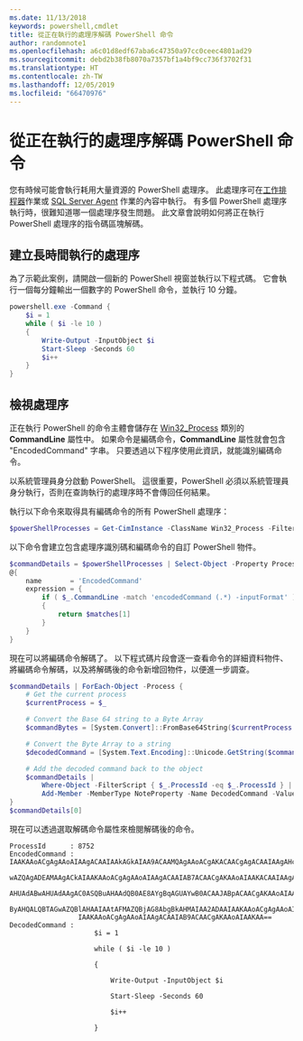 ```yaml
---
ms.date: 11/13/2018
keywords: powershell,cmdlet
title: 從正在執行的處理序解碼 PowerShell 命令
author: randomnote1
ms.openlocfilehash: a6c01d8edf67aba6c47350a97cc0ceec4801ad29
ms.sourcegitcommit: debd2b38fb8070a7357bf1a4bf9cc736f3702f31
ms.translationtype: HT
ms.contentlocale: zh-TW
ms.lasthandoff: 12/05/2019
ms.locfileid: "66470976"
---
```

# <a name="decode-a-powershell-command-from-a-running-process"></a>從正在執行的處理序解碼 PowerShell 命令

您有時候可能會執行耗用大量資源的 PowerShell 處理序。
此處理序可在[工作排程器][]作業或 [SQL Server Agent][] 作業的內容中執行。 有多個 PowerShell 處理序執行時，很難知道哪一個處理序發生問題。 此文章會說明如何將正在執行 PowerShell 處理序的指令碼區塊解碼。

## <a name="create-a-long-running-process"></a>建立長時間執行的處理序

為了示範此案例，請開啟一個新的 PowerShell 視窗並執行以下程式碼。 它會執行一個每分鐘輸出一個數字的 PowerShell 命令，並執行 10 分鐘。

```powershell
powershell.exe -Command {
    $i = 1
    while ( $i -le 10 )
    {
        Write-Output -InputObject $i
        Start-Sleep -Seconds 60
        $i++
    }
}
```

## <a name="view-the-process"></a>檢視處理序

正在執行 PowerShell 的命令主體會儲存在 [Win32_Process][] 類別的 **CommandLine** 屬性中。 如果命令是編碼命令，**CommandLine** 屬性就會包含 "EncodedCommand" 字串。 只要透過以下程序使用此資訊，就能識別編碼命令。

以系統管理員身分啟動 PowerShell。 這很重要，PowerShell 必須以系統管理員身分執行，否則在查詢執行的處理序時不會傳回任何結果。

執行以下命令來取得具有編碼命令的所有 PowerShell 處理序：

```powershell
$powerShellProcesses = Get-CimInstance -ClassName Win32_Process -Filter 'CommandLine LIKE "%EncodedCommand%"'
```

以下命令會建立包含處理序識別碼和編碼命令的自訂 PowerShell 物件。

```powershell
$commandDetails = $powerShellProcesses | Select-Object -Property ProcessId,
@{
    name       = 'EncodedCommand'
    expression = {
        if ( $_.CommandLine -match 'encodedCommand (.*) -inputFormat' )
        {
            return $matches[1]
        }
    }
}
```

現在可以將編碼命令解碼了。 以下程式碼片段會逐一查看命令的詳細資料物件、將編碼命令解碼，以及將解碼後的命令新增回物件，以便進一步調查。

```powershell
$commandDetails | ForEach-Object -Process {
    # Get the current process
    $currentProcess = $_

    # Convert the Base 64 string to a Byte Array
    $commandBytes = [System.Convert]::FromBase64String($currentProcess.EncodedCommand)

    # Convert the Byte Array to a string
    $decodedCommand = [System.Text.Encoding]::Unicode.GetString($commandBytes)

    # Add the decoded command back to the object
    $commandDetails |
        Where-Object -FilterScript { $_.ProcessId -eq $_.ProcessId } |
        Add-Member -MemberType NoteProperty -Name DecodedCommand -Value $decodedCommand
}
$commandDetails[0]
```

現在可以透過選取解碼命令屬性來檢閱解碼後的命令。

```output
ProcessId      : 8752
EncodedCommand : IAAKAAoACgAgAAoAIAAgACAAIAAkAGkAIAA9ACAAMQAgAAoACgAKACAACgAgACAAIAAgAHcAaABpAGwAZQAgACgAIAAkAGkAIAAtAG
                 wAZQAgADEAMAAgACkAIAAKAAoACgAgAAoAIAAgACAAIAB7ACAACgAKAAoAIAAKACAAIAAgACAAIAAgACAAIABXAHIAaQB0AGUALQBP
                 AHUAdABwAHUAdAAgAC0ASQBuAHAAdQB0AE8AYgBqAGUAYwB0ACAAJABpACAACgAKAAoAIAAKACAAIAAgACAAIAAgACAAIABTAHQAYQ
                 ByAHQALQBTAGwAZQBlAHAAIAAtAFMAZQBjAG8AbgBkAHMAIAA2ADAAIAAKAAoACgAgAAoAIAAgACAAIAAgACAAIAAgACQAaQArACsA
                 IAAKAAoACgAgAAoAIAAgACAAIAB9ACAACgAKAAoAIAAKAA==
DecodedCommand :
                     $i = 1

                     while ( $i -le 10 )

                     {

                         Write-Output -InputObject $i

                         Start-Sleep -Seconds 60

                         $i++

                     }
```

[工作排程器]: /windows/desktop/TaskSchd/task-scheduler-start-page
[SQL Server Agent]: /sql/ssms/agent/sql-server-agent
[Win32_Process]: /windows/desktop/CIMWin32Prov/win32-process
